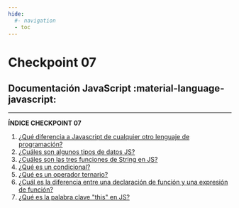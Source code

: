 ```yaml
---
hide:
  #- navigation
  - toc
---
```


<h1 class="title-index hide">Checkpoint 07</h1>

## <h2 class="description-index">Documentación JavaScript :material-language-javascript:</h2>
<hr>

**ÍNDICE CHECKPOINT 07**

  1. [¿Qué diferencia a Javascript de cualquier otro lenguaje de programación?](introduccion-js.md)
  2. [¿Cuáles son algunos tipos de datos JS?](tipos-de-datos-js.md)
  3. [¿Cuáles son las tres funciones de String en JS?](tres-funciones-de-string-js.md)
  4. [¿Qué es un condicional?](condicionales-js.md)
  5. [¿Qué es un operador ternario?](operador-ternario-js.md)
  6. [¿Cuál es la diferencia entre una declaración de función y una expresión de función?](declaracion-de-funcion-vs-expresion-de-funcion-js.md)
  7. [¿Qué es la palabra clave "this" en JS?](que-es-this-js.md)
<br>
<br>
